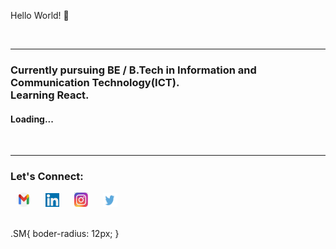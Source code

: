 Hello World! 👋

<br>
<hr/>

<h3 align="centre">Currently pursuing BE / B.Tech in Information and Communication Technology(ICT).<br>Learning React.</h3>
<h4>Loading...</h4>
<br>
<hr/>

### Let's Connect:

<a href="mailto:natansh175@gmail.com"><img class="SM" src="G-mail.png" width="22px" alt="G-Mail Icon" style="border-radius: 12px;" hspace="10"></a>
<a href="https://www.linkedin.com/in/natansh-shah-281524204/"><img class="SM" src="LinkedIn.png" width="22px" alt="LinkedIn Icon" hspace="10"></a>
<a href="https://www.instagram.com/natansh_1753/"><img class="SM" src="Instagram.png" width="22px" alt="Instagram Icon" hspace="10"></a>
<a href="https://twitter.com/NatanshShah"><img class="SM" src="Twitter.png" width="23px" height="22px" alt="Twitter Icon" hspace="10"></a>

<br />
.SM{
boder-radius: 12px;
}
